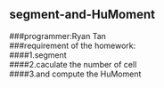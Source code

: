 ## segment-and-HuMoment<br>
###programmer:Ryan Tan<br>
###requirement of the homework:<br>
####1.segment<br>
####2.caculate the number of cell<br>
####3.and compute the HuMoment
